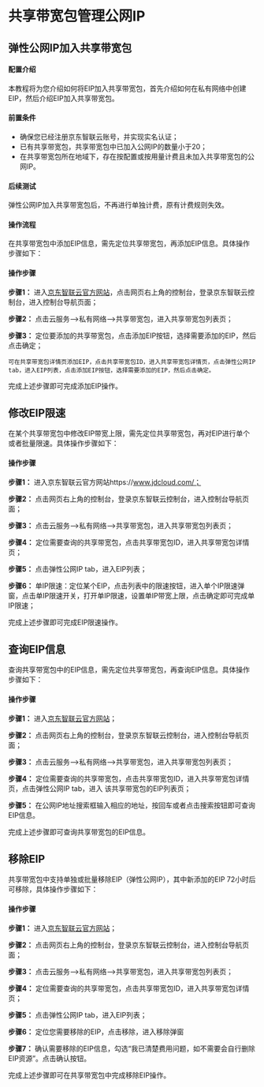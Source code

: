 # 共享带宽包管理公网IP
## 弹性公网IP加入共享带宽包
#### 配置介绍

本教程将为您介绍如何将EIP加入共享带宽包，首先介绍如何在私有网络中创建EIP，然后介绍EIP加入共享带宽包。

#### 前置条件

- 确保您已经注册京东智联云账号，并实现实名认证；
- 已有共享带宽包，共享带宽包中已加入公网IP的数量小于20；
- 在共享带宽包所在地域下，存在按配置或按用量计费且未加入共享带宽包的公网IP。


#### 后续测试

弹性公网IP加入共享带宽包后，不再进行单独计费，原有计费规则失效。

#### 操作流程

 在共享带宽包中添加EIP信息，需先定位共享带宽包，再添加EIP信息。具体操作步骤如下：

#### 操作步骤

**步骤1：** 进入[京东智联云官方网站](https://www.jdcloud.com/)，点击网页右上角的控制台，登录京东智联云控制台，进入控制台导航页面；

**步骤2：** 点击云服务-->私有网络-->共享带宽包，进入共享带宽包列表页；

**步骤3：** 定位要添加的共享带宽包，点击添加EIP按钮，选择需要添加的EIP，然后点击确定；
```
可在共享带宽包详情页添加EIP，点击共享带宽包ID，进入共享带宽包详情页，点击弹性公网IP tab，进入EIP列表，点击添加EIP按钮，选择需要添加的EIP，然后点击确定。
```
完成上述步骤即可完成添加EIP操作。



## 修改EIP限速

在某个共享带宽包中修改EIP带宽上限，需先定位共享带宽包，再对EIP进行单个或者批量限速。具体操作步骤如下：

#### 操作步骤

**步骤1：** 进入京东智联云官方网站https://www.jdcloud.com/；

**步骤2：** 点击网页右上角的控制台，登录京东智联云控制台，进入控制台导航页面；

**步骤3：** 点击云服务-->私有网络-->共享带宽包，进入共享带宽包列表页；

**步骤4：** 定位需要查询的共享带宽包，点击共享带宽包ID，进入共享带宽包详情页；

**步骤5：** 点击弹性公网IP tab，进入EIP列表；

**步骤6：** 单IP限速：定位某个EIP，点击列表中的限速按钮，进入单个IP限速弹窗，点击单IP限速开关，打开单IP限速，设置单IP带宽上限，点击确定即可完成单IP限速；

完成上述步骤即可完成EIP限速操作。

## 查询EIP信息

查询共享带宽包中的EIP信息，需先定位共享带宽包，再查询EIP信息。具体操作步骤如下：

#### 操作步骤

**步骤1：** 进入[京东智联云官方网站](https://www.jdcloud.com/)；

**步骤2：** 点击网页右上角的控制台，登录京东智联云控制台，进入控制台导航页面；

**步骤3：** 点击云服务-->私有网络-->共享带宽包，进入共享带宽包列表页；

**步骤4：** 定位需要查询的共享带宽包，点击共享带宽包ID，进入共享带宽包详情页，点击弹性公网IP tab，进入 该共享带宽包的EIP列表页；

**步骤5：** 在公网IP地址搜索框输入相应的地址，按回车或者点击搜索按钮即可查询EIP信息。

完成上述步骤即可查询共享带宽包的EIP信息。



## 移除EIP

共享带宽包中支持单独或批量移除EIP（弹性公网IP），其中新添加的EIP 72小时后可移除，具体操作步骤如下：

#### 操作步骤

**步骤1：** 进入[京东智联云官方网站](https://www.jdcloud.com/)；

**步骤2：** 点击网页右上角的控制台，登录京东智联云控制台，进入控制台导航页面；

**步骤3：** 点击云服务-->私有网络-->共享带宽包，进入共享带宽包列表页；

**步骤4：** 定位需要查询的共享带宽包，点击共享带宽包ID，进入共享带宽包详情页；

**步骤5：** 点击弹性公网IP tab，进入EIP列表；

**步骤6：** 定位您需要移除的EIP，点击移除，进入移除弹窗

**步骤7：** 确认需要移除的EIP信息，勾选“我已清楚费用问题，如不需要会自行删除EIP资源”。点击确认按钮。

完成上述步骤即可在共享带宽包中完成移除EIP操作。
